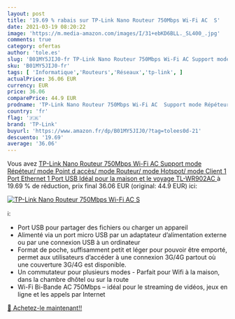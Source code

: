 ```yaml
---
layout: post
title: '19.69 % rabais sur TP-Link Nano Routeur 750Mbps Wi-Fi AC  S'
date: 2021-03-19 08:20:22
image: 'https://m.media-amazon.com/images/I/31+ebKD6BLL._SL400_.jpg'
comments: true
category: ofertas
author: 'tole.es'
slug: 'B01MY5JIJ0-fr TP-Link Nano Routeur 750Mbps Wi-Fi AC Support mode...'
sku: 'B01MY5JIJ0-fr'
tags: [ 'Informatique','Routeurs','Réseaux','tp-link', ]
actualPrice: 36.06 EUR
currency: EUR
price: 36.06
comparePrice: 44.9 EUR
prodname: 'TP-Link Nano Routeur 750Mbps Wi-Fi AC  Support mode Répéteur/ mode Point d accès/ mode Routeur/ mode Hotspot/ mode Client  1 Port Ethernet  1 Port USB  Idéal pour la maison et le voyage  TL-WR902AC '
country: 'fr'
flag: '🇫🇷'
brand: 'TP-Link'
buyurl: 'https://www.amazon.fr/dp/B01MY5JIJ0/?tag=tolees0d-21'
descuento: '19.69'
average: '36.06'
---
```


Vous avez [TP-Link Nano Routeur 750Mbps Wi-Fi AC  Support mode Répéteur/ mode Point d accès/ mode Routeur/ mode Hotspot/ mode Client  1 Port Ethernet  1 Port USB  Idéal pour la maison et le voyage  TL-WR902AC ](https://www.amazon.fr/dp/B01MY5JIJ0/?tag=tolees0d-21)  à  19.69 % de réduction, prix final  36.06 EUR (original: 44.9 EUR) ici:

[![TP-Link Nano Routeur 750Mbps Wi-Fi AC  S](https://m.media-amazon.com/images/I/31+ebKD6BLL._SL400_.jpg)](https://www.amazon.fr/dp/B01MY5JIJ0/?tag=tolees0d-21)

ℹ️:

- Port USB pour partager des fichiers ou charger un appareil
- Alimenté via un port micro USB par un adaptateur d’alimentation externe ou par une connexion USB à un ordinateur
- Format de poche, suffisamment petit et léger pour pouvoir être emporté, permet aux utilisateurs d’accéder à une connexion 3G/4G partout où une couverture 3G/4G est disponible.
- Un commutateur pour plusieurs modes - Parfait pour Wifi à la maison, dans la chambre dhôtel ou sur la route
- Wi-Fi Bi-Bande AC 750Mbps – idéal pour le streaming de vidéos, jeux en ligne et les appels par Internet

[🛒 Achetez-le maintenant!!](https://www.amazon.fr/dp/B01MY5JIJ0/?tag=tolees0d-21)
